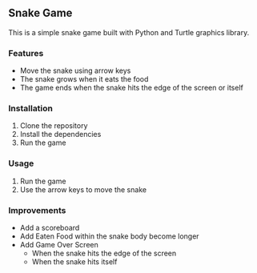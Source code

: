 ## Snake Game

This is a simple snake game built with Python and Turtle graphics library.

### Features

- Move the snake using arrow keys
- The snake grows when it eats the food
- The game ends when the snake hits the edge of the screen or itself

### Installation

1. Clone the repository
2. Install the dependencies
3. Run the game

### Usage

1. Run the game
2. Use the arrow keys to move the snake

### Improvements

- Add a scoreboard
- Add Eaten Food within the snake body become longer
- Add Game Over Screen
  - When the snake hits the edge of the screen
  - When the snake hits itself
